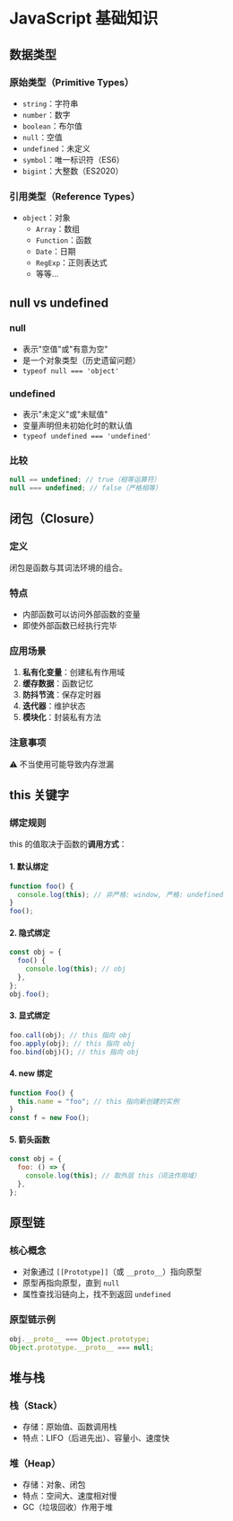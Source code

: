 # JavaScript 基础知识

## 数据类型

### 原始类型（Primitive Types）

- `string`：字符串
- `number`：数字
- `boolean`：布尔值
- `null`：空值
- `undefined`：未定义
- `symbol`：唯一标识符（ES6）
- `bigint`：大整数（ES2020）

### 引用类型（Reference Types）

- `object`：对象
  - `Array`：数组
  - `Function`：函数
  - `Date`：日期
  - `RegExp`：正则表达式
  - 等等...

## null vs undefined

### null

- 表示"空值"或"有意为空"
- 是一个对象类型（历史遗留问题）
- `typeof null === 'object'`

### undefined

- 表示"未定义"或"未赋值"
- 变量声明但未初始化时的默认值
- `typeof undefined === 'undefined'`

### 比较

```javascript
null == undefined; // true（相等运算符）
null === undefined; // false（严格相等）
```

## 闭包（Closure）

### 定义

闭包是函数与其词法环境的组合。

### 特点

- 内部函数可以访问外部函数的变量
- 即使外部函数已经执行完毕

### 应用场景

1. **私有化变量**：创建私有作用域
2. **缓存数据**：函数记忆
3. **防抖节流**：保存定时器
4. **迭代器**：维护状态
5. **模块化**：封装私有方法

### 注意事项

⚠️ 不当使用可能导致内存泄漏

## this 关键字

### 绑定规则

this 的值取决于函数的**调用方式**：

#### 1. 默认绑定

```javascript
function foo() {
  console.log(this); // 非严格: window, 严格: undefined
}
foo();
```

#### 2. 隐式绑定

```javascript
const obj = {
  foo() {
    console.log(this); // obj
  },
};
obj.foo();
```

#### 3. 显式绑定

```javascript
foo.call(obj); // this 指向 obj
foo.apply(obj); // this 指向 obj
foo.bind(obj)(); // this 指向 obj
```

#### 4. new 绑定

```javascript
function Foo() {
  this.name = "foo"; // this 指向新创建的实例
}
const f = new Foo();
```

#### 5. 箭头函数

```javascript
const obj = {
  foo: () => {
    console.log(this); // 取外层 this（词法作用域）
  },
};
```

## 原型链

### 核心概念

- 对象通过 `[[Prototype]]`（或 `__proto__`）指向原型
- 原型再指向原型，直到 `null`
- 属性查找沿链向上，找不到返回 `undefined`

### 原型链示例

```javascript
obj.__proto__ === Object.prototype;
Object.prototype.__proto__ === null;
```

## 堆与栈

### 栈（Stack）

- 存储：原始值、函数调用栈
- 特点：LIFO（后进先出）、容量小、速度快

### 堆（Heap）

- 存储：对象、闭包
- 特点：空间大、速度相对慢
- GC（垃圾回收）作用于堆
